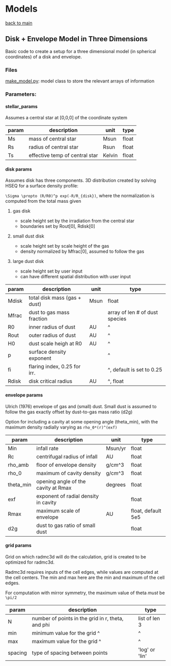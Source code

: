 # Models

[back to main](../README.md)

## Disk + Envelope Model in Three Dimensions
Basic code to create a setup for a three dimensional model (in spherical coordinates) of a disk and envelope.

### Files
[make_model.py](./make_model.py): model class to store the relevant arrays of information

### Parameters:

#### stellar_params 
Assumes a central star at [0,0,0] of the coordinate system

| param | description                   |  unit   | type  |
|-------|-------------------------------|---------|-------|
|     Ms| mass of central star          |  Msun   | float | 
|     Rs| radius of central star        |  Rsun   | float |
|     Ts| effective temp of central star|  Kelvin | float |

#### disk params
Assumes disk has three components. 3D distribution created by solving HSEQ for a surface density profile:

`\Sigma \propto (R/R0)^p exp(-R/R_{disk})`, where the normalization is computed from the total mass given

1. gas disk 
    - scale height set by the irradiation from the central star
    - boundaries set by Rout[0], Rdisk[0]
    
2. small dust disk
    - scale height set by scale height of the gas
    - density normalized by Mfrac[0], assumed to follow the gas
3. large dust disk
    - scale height set by user input
    - can have different spatial distribution with user input

| param  | description                  |  unit  | type                          |
|--------|------------------------------|--------|-------------------------------|
|   Mdisk| total disk mass (gas + dust) | Msun   | float                         |
|   Mfrac| dust to gas mass fraction    |        | array of len # of dust species|
|     R0 | inner radius of dust         |   AU   | ^                             |
|    Rout| outer radius of dust         |   AU   | ^                             |
|      H0| dust scale heigh at R0       |   AU   | ^                             |
|      p | surface density exponent     |        | ^                             |
|      fi| flaring index, 0.25 for irr. |        | ^, default is set to 0.25     |
|   Rdisk| disk critical radius         |  AU    | ^, float                      |


#### envelope params

Ulrich (1976) envelope of gas and (small) dust. Small dust is assumed to follow the gas exactly offset by dust-to-gas mass ratio (d2g) 

Option for including a cavity at some opening angle (theta_min), with the maximum density radially varying as `rho_0*(r)^(exf)`

| param     | description                          |  unit   | type                  |
|-----------|--------------------------------------|---------|-----------------------|
| Min       | infall rate                          | Msun/yr | float                 |
| Rc        | centrifugal radius of infall         | AU      | float                 |
| rho_amb   | floor of envelope density            | g/cm^3  | float                 |
| rho_0     | maximum of cavity density            | g/cm^3  | float                 |
| theta_min | opening angle of the cavity at Rmax  | degrees | float                 |
| exf       | exponent of radial density in cavity |         | float                 |
| Rmax      | maximum scale of envelope            | AU      | float, default 5e5    |
| d2g       | dust to gas ratio of small dust      |         | float                 |



#### grid params

Grid on which radmc3d will do the calculation, grid is created to be optimized for radmc3d.

Radmc3d requires inputs of the cell edges, while values are computed at the cell centers. The min and max here are the min and maximum of the cell edges.

For computation with mirror symmetry, the maximum value of theta *must* be `\pi/2`

| param  | description                                                |  type         |
|--------|------------------------------------------------------------|---------------|
| N      |  number of points in the grid in r, theta, and  phi        | list of len 3 |
| min    |  minimum value for the grid ^                              | ^             |
| max    |  maximum value for the grid  ^                             | ^             |
| spacing|  type of spacing between points                            | 'log' or 'lin'|









